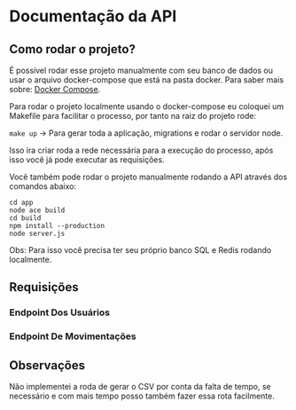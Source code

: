 # Documentação da API

## Como rodar o projeto?
É possível rodar esse projeto manualmente com seu banco de dados ou usar o arquivo docker-compose que está na pasta docker.
Para saber mais sobre: [Docker Compose](https://docs.docker.com/compose/).

Para rodar o projeto localmente usando o docker-compose eu coloquei um Makefile para facilitar o processo, por tanto na raiz do projeto rode:

`make up` -> Para gerar toda a aplicação, migrations e rodar o servidor node.

Isso ira criar roda a rede necessária para a execução do processo, após isso você já pode executar as requisições.

Você também pode rodar o projeto manualmente rodando a API através dos comandos abaixo:

`cd app`<br>
`node ace build`<br>
`cd build`<br>
`npm install --production`<br>
`node server.js`<br>

Obs: Para isso você precisa ter seu próprio banco SQL e Redis rodando localmente.

## Requisições

### Endpoint Dos Usuários


### Endpoint De Movimentações


## Observações
Não implementei a roda de gerar o CSV por conta da falta de tempo, se necessário e com mais tempo posso também fazer essa rota facilmente.